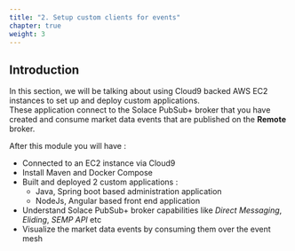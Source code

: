 ```yaml
---
title: "2. Setup custom clients for events"
chapter: true
weight: 3
---
```


## Introduction

In this section, we will be talking about using Cloud9 backed AWS EC2 instances to set up and deploy custom applications. \
These application connect to the Solace PubSub+ broker that you have created and consume market data events that are published on the **Remote** broker.

After this module you will have :
- Connected to an EC2 instance via Cloud9
- Install Maven and Docker Compose
- Built and deployed 2 custom applications :
  - Java, Spring boot based administration application
  - NodeJs, Angular based front end application
- Understand Solace PubSub+ broker capabilities like _Direct Messaging_, _Eliding_, _SEMP API_ etc
- Visualize the market data events by consuming them over the event mesh